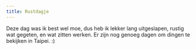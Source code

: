 ```yaml
---
title: Rustdagje
---
```



Deze dag was ik best wel moe, dus heb ik lekker lang uitgeslapen, rustig wat
gegeten, en wat zitten werken. Er zijn nog genoeg dagen om dingen te bekijken in
Taipei. :)
